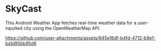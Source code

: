 # SkyCast
This Android Weather App fetches real-time weather data for a user-inputted city using the OpenWeatherMap API.




https://github.com/user-attachments/assets/645e16df-b4fd-4712-b9e1-ba1d95bb95d6

